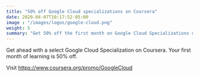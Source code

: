 ```yaml
---
title: "50% off Google Cloud specializations on Coursera"
date: 2020-04-07T10:17:52-05:00
image : "/images/logos/google-cloud.png"
weight: 5
summary: "Get 50% off the first month on Google Cloud Specializations on Coursera."
---
```


Get ahead with a select Google Cloud Specialization on Coursera. Your first month of learning is 50% off.

Visit https://www.coursera.org/promo/GoogleCloud
